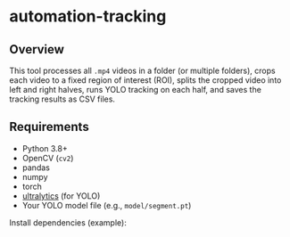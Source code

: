 # automation-tracking

## Overview

This tool processes all `.mp4` videos in a folder (or multiple folders), crops each video to a fixed region of interest (ROI), splits the cropped video into left and right halves, runs YOLO tracking on each half, and saves the tracking results as CSV files.

## Requirements

- Python 3.8+
- OpenCV (`cv2`)
- pandas
- numpy
- torch
- [ultralytics](https://github.com/ultralytics/ultralytics) (for YOLO)
- Your YOLO model file (e.g., `model/segment.pt`)

Install dependencies (example):